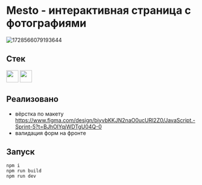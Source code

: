 # Mesto - интерактивная страница с фотографиями

![1728566079193644](https://github.com/user-attachments/assets/7cf6a52b-97c6-45cd-af5d-846641d123b6)

## Стек
<a href="https://developer.mozilla.org/en-US/docs/Web/JavaScript"><img height="32" width="32" src="https://cdn.simpleicons.org/javascript" /></a>
<a href="https://webpack.js.org/"><img height="32" width="32" src="https://cdn.simpleicons.org/webpack" /></a>

## Реализовано
- вёрстка по макету <a href='https://www.figma.com/design/bjyvbKKJN2naO0ucURl2Z0/JavaScript.-Sprint-5?t=BJhOIYqjWDTgU04Q-0'>https://www.figma.com/design/bjyvbKKJN2naO0ucURl2Z0/JavaScript.-Sprint-5?t=BJhOIYqjWDTgU04Q-0</a>
- валидация форм на фронте

## Запуск
```
npm i
npm run build
npm run dev
```
